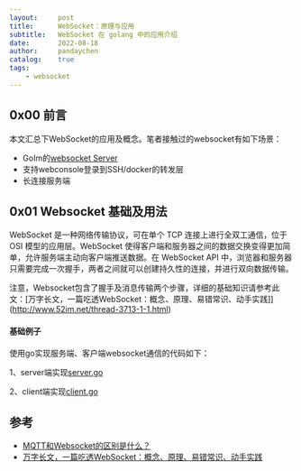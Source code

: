 ```yaml
---
layout:     post
title:      WebSocket：原理与应用
subtitle:   WebSocket 在 golang 中的应用介绍
date:       2022-08-18
author:     pandaychen
catalog:    true
tags:
    - websocket
---
```



##  0x00    前言
本文汇总下WebSocket的应用及概念。笔者接触过的websocket有如下场景：
-   GoIm的[websocket Server](https://github.com/Terry-Mao/goim/blob/master/internal/comet/server_websocket.go)
-   支持webconsole登录到SSH/docker的转发层
-   长连接服务端

##  0x01   Websocket 基础及用法

WebSocket 是一种网络传输协议，可在单个 TCP 连接上进行全双工通信，位于 OSI 模型的应用层。WebSocket 使得客户端和服务器之间的数据交换变得更加简单，允许服务端主动向客户端推送数据。在 WebSocket API 中，浏览器和服务器只需要完成一次握手，两者之间就可以创建持久性的连接，并进行双向数据传输。

注意，Websocket包含了握手及消息传输两个步骤，详细的基础知识请参考此文：[万字长文，一篇吃透WebSocket：概念、原理、易错常识、动手实践]](http://www.52im.net/thread-3713-1-1.html)

####    基础例子
使用go实现服务端、客户端websocket通信的代码如下：

1、server端实现[server.go](https://github.com/pandaychen/golang_in_action/blob/master/websocket/server.go)

2、client端实现[client.go](https://github.com/pandaychen/golang_in_action/blob/master/websocket/client.go)


##  参考
-   [MQTT和Websocket的区别是什么？](https://www.zhihu.com/question/21816631)
-   [万字长文，一篇吃透WebSocket：概念、原理、易错常识、动手实践](http://www.52im.net/thread-3713-1-1.html)